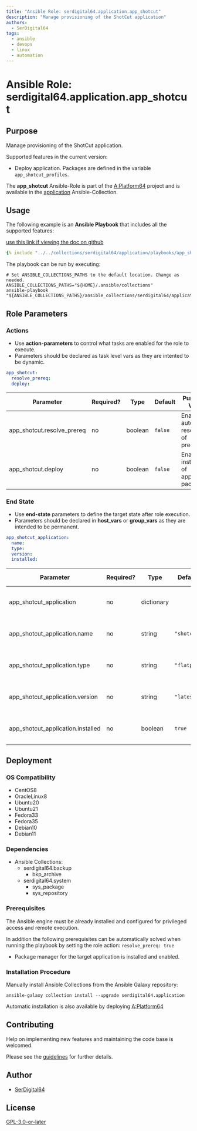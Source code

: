 ```yaml
---
title: "Ansible Role: serdigital64.application.app_shotcut"
description: "Manage provisioning of the ShotCut application"
authors:
  - SerDigital64
tags:
  - ansible
  - devops
  - linux
  - automation
---
```


# Ansible Role: serdigital64.application.app_shotcut

## Purpose

Manage provisioning of the ShotCut application.

Supported features in the current version:

- Deploy application. Packages are defined in the variable `app_shotcut_profiles`.

The **app_shotcut** Ansible-Role is part of the [A:Platform64](https://github.com/serdigital64/aplatform64) project and is available in the [application](../collections/application.md) Ansible-Collection.

## Usage

The following example is an **Ansible Playbook** that includes all the supported features:

[use this link if viewing the doc on github](../../collections/serdigital64/application/playbooks/app_shotcut.yml)

```yaml
{% include "../../collections/serdigital64/application/playbooks/app_shotcut.yml" %}
```

The playbook can be run by executing:

```shell
# Set ANSIBLE_COLLECTIONS_PATHS to the default location. Change as needed.
ANSIBLE_COLLECTIONS_PATHS="${HOME}/.ansible/collections"
ansible-playbook "${ANSIBLE_COLLECTIONS_PATHS}/ansible_collections/serdigital64/application/playbooks/app_shotcut.yml"
```

## Role Parameters

### Actions

- Use **action-parameters** to control what tasks are enabled for the role to execute.
- Parameters should be declared as task level vars as they are intented to be dynamic.

```yaml
app_shotcut:
  resolve_prereq:
  deploy:
```

| Parameter                  | Required? | Type    | Default | Purpose / Value                             |
| -------------------------- | --------- | ------- | ------- | ------------------------------------------- |
| app_shotcut.resolve_prereq | no        | boolean | `false` | Enable automatic resolution of prequisites  |
| app_shotcut.deploy         | no        | boolean | `false` | Enable installation of application packages |

### End State

- Use **end-state** parameters to define the target state after role execution.
- Parameters should be declared in **host_vars** or **group_vars** as they are intended to be permanent.

```yaml
app_shotcut_application:
  name:
  type:
  version:
  installed:
```

| Parameter                         | Required? | Type       | Default     | Purpose / Value                    |
| --------------------------------- | --------- | ---------- | ----------- | ---------------------------------- |
| app_shotcut_application           | no        | dictionary |             | Set application package end state  |
| app_shotcut_application.name      | no        | string     | `"shotcut"` | Select application package name    |
| app_shotcut_application.type      | no        | string     | `"flatpak"` | Select application package type    |
| app_shotcut_application.version   | no        | string     | `"latest"`  | Select application package version |
| app_shotcut_application.installed | no        | boolean    | `true`      | Set application package end state  |

## Deployment

### OS Compatibility

- CentOS8
- OracleLinux8
- Ubuntu20
- Ubuntu21
- Fedora33
- Fedora35
- Debian10
- Debian11

### Dependencies

- Ansible Collections:
  - serdigital64.backup
    - bkp_archive
  - serdigital64.system
    - sys_package
    - sys_repository

### Prerequisites

The Ansible engine must be already installed and configured for privileged access and remote execution.

In addition the following prerequisites can be automatically solved when running the playbook by setting the role action: `resolve_prereq: true`

- Package manager for the target application is installed and enabled.

### Installation Procedure

Manually install Ansible Collections from the Ansible Galaxy repository:

```shell
ansible-galaxy collection install --upgrade serdigital64.application
```

Automatic installation is also available by deploying [A:Platform64](https://aplatform64.readthedocs.io/en/latest/#deployment)

## Contributing

Help on implementing new features and maintaining the code base is welcomed.

Please see the [guidelines](../contributing/guidelines.md) for further details.

## Author

- [SerDigital64](https://serdigital64.github.io/)

## License

[GPL-3.0-or-later](https://www.gnu.org/licenses/gpl-3.0.txt)
